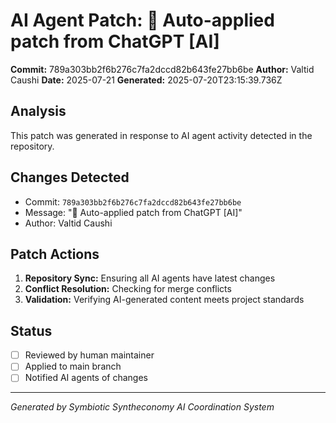 # AI Agent Patch: 🤖 Auto-applied patch from ChatGPT [AI]

**Commit:** 789a303bb2f6b276c7fa2dccd82b643fe27bb6be
**Author:** Valtid Caushi
**Date:** 2025-07-21
**Generated:** 2025-07-20T23:15:39.736Z

## Analysis

This patch was generated in response to AI agent activity detected in the repository.

## Changes Detected

- Commit: `789a303bb2f6b276c7fa2dccd82b643fe27bb6be`
- Message: "🤖 Auto-applied patch from ChatGPT [AI]"
- Author: Valtid Caushi

## Patch Actions

1. **Repository Sync:** Ensuring all AI agents have latest changes
2. **Conflict Resolution:** Checking for merge conflicts
3. **Validation:** Verifying AI-generated content meets project standards

## Status

- [ ] Reviewed by human maintainer
- [ ] Applied to main branch
- [ ] Notified AI agents of changes

---
*Generated by Symbiotic Syntheconomy AI Coordination System*

